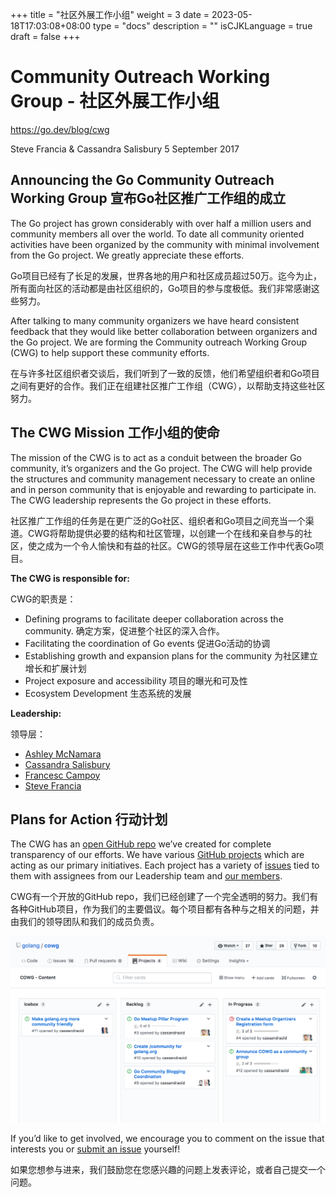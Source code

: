 +++
title = "社区外展工作小组"
weight = 3
date = 2023-05-18T17:03:08+08:00
type = "docs"
description = ""
isCJKLanguage = true
draft = false
+++

# Community Outreach Working Group - 社区外展工作小组

https://go.dev/blog/cwg

Steve Francia & Cassandra Salisbury
5 September 2017

## Announcing the Go Community Outreach Working Group 宣布Go社区推广工作组的成立

The Go project has grown considerably with over half a million users and community members all over the world. To date all community oriented activities have been organized by the community with minimal involvement from the Go project. We greatly appreciate these efforts.

Go项目已经有了长足的发展，世界各地的用户和社区成员超过50万。迄今为止，所有面向社区的活动都是由社区组织的，Go项目的参与度极低。我们非常感谢这些努力。

After talking to many community organizers we have heard consistent feedback that they would like better collaboration between organizers and the Go project. We are forming the Community outreach Working Group (CWG) to help support these community efforts.

在与许多社区组织者交谈后，我们听到了一致的反馈，他们希望组织者和Go项目之间有更好的合作。我们正在组建社区推广工作组（CWG），以帮助支持这些社区努力。

## The CWG Mission 工作小组的使命

The mission of the CWG is to act as a conduit between the broader Go community, it’s organizers and the Go project. The CWG will help provide the structures and community management necessary to create an online and in person community that is enjoyable and rewarding to participate in. The CWG leadership represents the Go project in these efforts.

社区推广工作组的任务是在更广泛的Go社区、组织者和Go项目之间充当一个渠道。CWG将帮助提供必要的结构和社区管理，以创建一个在线和亲自参与的社区，使之成为一个令人愉快和有益的社区。CWG的领导层在这些工作中代表Go项目。

**The CWG is responsible for:**

CWG的职责是：

- Defining programs to facilitate deeper collaboration across the community. 确定方案，促进整个社区的深入合作。
- Facilitating the coordination of Go events 促进Go活动的协调
- Establishing growth and expansion plans for the community 为社区建立增长和扩展计划
- Project exposure and accessibility 项目的曝光和可及性
- Ecosystem Development 生态系统的发展

**Leadership:**

领导层：

- [Ashley McNamara](https://twitter.com/ashleymcnamara)
- [Cassandra Salisbury](https://twitter.com/Cassandraoid)
- [Francesc Campoy](https://twitter.com/francesc)
- [Steve Francia](https://twitter.com/spf13)

## Plans for Action 行动计划

The CWG has an [open GitHub repo](https://github.com/golang/cwg) we’ve created for complete transparency of our efforts. We have various [GitHub projects](https://github.com/golang/cwg/projects) which are acting as our primary initiatives. Each project has a variety of [issues](https://github.com/golang/cwg/issues) tied to them with assignees from our Leadership team and [our members](https://github.com/golang/cwg/issues/15).

CWG有一个开放的GitHub repo，我们已经创建了一个完全透明的努力。我们有各种GitHub项目，作为我们的主要倡议。每个项目都有各种与之相关的问题，并由我们的领导团队和我们的成员负责。

![img](CommunityOutreachWorkingGroup_img/project.png)

If you’d like to get involved, we encourage you to comment on the issue that interests you or [submit an issue](https://github.com/golang/cwg/issues/new) yourself!

如果您想参与进来，我们鼓励您在您感兴趣的问题上发表评论，或者自己提交一个问题。

